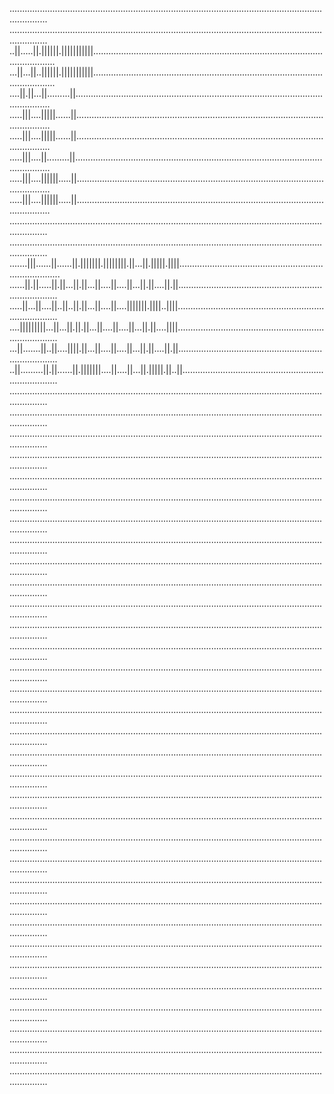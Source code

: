 ...........................................................................................................................................
...........................................................................................................................................
..||.....||.||||||.|||||||||||.............................................................................................................
...||...||..||||||.|||||||||||.............................................................................................................
....||.||...||.........||..................................................................................................................
.....|||....|||||......||..................................................................................................................
.....|||....|||||......||..................................................................................................................
.....|||....||.........||..................................................................................................................
.....|||....||||||.....||..................................................................................................................
.....|||....||||||.....||..................................................................................................................
...........................................................................................................................................
...........................................................................................................................................
.......|||......||......||.|||||||.||||||||.||...||.|||||.||||.............................................................................
......||.||.....||.||...||.||...||....||....||...||.||....||.||............................................................................
.....||...||....||..||..||.||...||....||....|||||||.||||..||||.............................................................................
....|||||||||...||...||.||.||...||....||....||...||.||....||||.............................................................................
...||.......||..||....||||.||...||....||....||...||.||....||.||............................................................................
..||.........||.||......||.|||||||....||....||...||.|||||.||..||...........................................................................
...........................................................................................................................................
...........................................................................................................................................
...........................................................................................................................................
...........................................................................................................................................
...........................................................................................................................................
...........................................................................................................................................
...........................................................................................................................................
...........................................................................................................................................
...........................................................................................................................................
...........................................................................................................................................
...........................................................................................................................................
...........................................................................................................................................
...........................................................................................................................................
...........................................................................................................................................
...........................................................................................................................................
...........................................................................................................................................
...........................................................................................................................................
...........................................................................................................................................
...........................................................................................................................................
...........................................................................................................................................
...........................................................................................................................................
...........................................................................................................................................
...........................................................................................................................................
...........................................................................................................................................
...........................................................................................................................................
...........................................................................................................................................
...........................................................................................................................................
...........................................................................................................................................
...........................................................................................................................................
...........................................................................................................................................
...........................................................................................................................................
...........................................................................................................................................
...........................................................................................................................................


